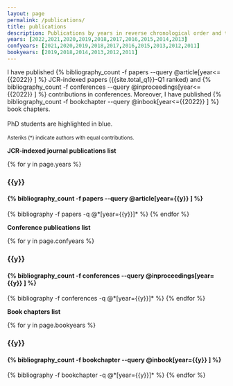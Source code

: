 ```yaml
---
layout: page
permalink: /publications/
title: publications
description: Publications by years in reverse chronological order and type.
years: [2022,2021,2020,2019,2018,2017,2016,2015,2014,2013]
confyears: [2021,2020,2019,2018,2017,2016,2015,2013,2012,2011]
bookyears: [2019,2018,2014,2013,2012,2011]
---
```

I have published {% bibliography_count -f papers --query @article[year<={{2022}} ] %} JCR-indexed papers
({{site.total_q1}}-Q1 ranked) and {% bibliography_count -f conferences --query @inproceedings[year<={{2022}} ] %} 
contributions in conferences. Moreover, I have published {% bibliography_count -f bookchapter --query @inbook[year<={{2022}} ] %}
book chapters.
<br>
<br>
PhD students are highlighted in blue.
<br>
<br>
<small>Asteriks (*) indicate authors with equal contributions.</small>

<strong>JCR-indexed journal publications list</strong>

{% for y in page.years %}
  <h3 class="year">{{y}}</h3>
  <h4 class="number">{% bibliography_count -f papers --query @article[year={{y}} ] %}</h4>
  {% bibliography -f papers -q @*[year={{y}}]* %}
{% endfor %}

<strong>Conference publications list</strong>

{% for y in page.confyears %}
  <h3 class="year">{{y}}</h3>
  <h4 class="number">{% bibliography_count -f conferences --query @inproceedings[year={{y}} ] %}</h4>
  {% bibliography -f conferences -q @*[year={{y}}]* %}
{% endfor %}

<strong>Book chapters list</strong>

{% for y in page.bookyears %}
  <h3 class="year">{{y}}</h3>
  <h4 class="number">{% bibliography_count -f bookchapter --query @inbook[year={{y}} ] %}</h4>
  {% bibliography -f bookchapter -q @*[year={{y}}]* %}
{% endfor %}

